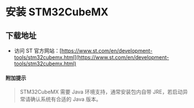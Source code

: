 # 安装 STM32CubeMX

## 下载地址

- 访问 ST 官方网站：[https://www.st.com/en/development-tools/stm32cubemx.html](https://www.st.com/en/development-tools/stm32cubemx.html)

#### 附加提示
> STM32CubeMX 需要 Java 环境支持，通常安装包内自带 JRE，若启动异常请确认系统有合适的 Java 版本。

